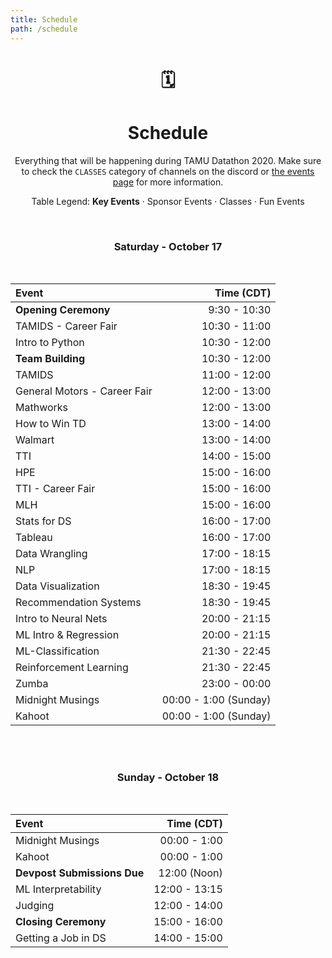 ```yaml
---
title: Schedule
path: /schedule
---
```

<center>

# 🗓
# Schedule
Everything that will be happening during TAMU Datathon 2020. Make sure to check the `CLASSES` category of channels on the discord or [the events page](/events) for more information.

Table Legend:
**Key Events**  ·  <sponsor>Sponsor Events</sponsor>  ·  <course>Classes</course>  ·  <other>Fun Events</other>

<br>

### Saturday - October 17

</br>
<!-- | Sponsor Meetup                   | 20:30 - 9:00   | -->
<!-- | Mentor Meetup                    | 11:00 - 11:30 | -->
<!-- | Teacher Meetup                   | 12:15 - 12:45 | -->

| Event                            | Time (CDT)    |
|:-------------------------------- |--------------:|
| **Opening Ceremony**             | 9:30 - 10:30  |
| <sponsor>TAMIDS - Career Fair    | 10:30 - 11:00 |
| <course>Intro to Python          | 10:30 - 12:00 |
| **Team Building**                | 10:30 - 12:00 |
| <course>TAMIDS                   | 11:00 - 12:00 |
| <sponsor>General Motors - Career Fair| 12:00 - 13:00  |
| <sponsor>Mathworks               | 12:00 - 13:00  |
| <course>How to Win TD            | 13:00 - 14:00   |
| <sponsor>Walmart                 | 13:00 - 14:00   |
| <sponsor>TTI                     | 14:00 - 15:00   |
| <sponsor>HPE                     | 15:00 - 16:00   |
| <sponsor>TTI - Career Fair       | 15:00 - 16:00   |
| <sponsor>MLH                     | 15:00 - 16:00   |
| <course>Stats for DS             | 16:00 - 17:00   |
| <sponsor>Tableau                 | 16:00 - 17:00   |
| <course>Data Wrangling           | 17:00 - 18:15   |
| <course>NLP                      | 17:00 - 18:15   |
| <course>Data Visualization       | 18:30 - 19:45   |
| <course>Recommendation Systems   | 18:30 - 19:45   |
| <course>Intro to Neural Nets     | 20:00 - 21:15   |
| <course>ML Intro & Regression    | 20:00 - 21:15   |
| <course>ML-Classification        | 21:30 - 22:45   |
| <course>Reinforcement Learning   | 21:30 - 22:45   |
| <other>Zumba                     | 23:00 - 00:00   |
| <other>Midnight Musings          | 00:00 - 1:00 (Sunday)  |
| <other>Kahoot                    | 00:00 - 1:00 (Sunday)  |

<br><br>
### Sunday - October 18

</br>

<!-- | Judging Meetup           | 11:30 - 12:00 | -->

| Event                       | Time (CDT)    |
|:-------------------------   |--------------:|
| <other>Midnight Musings     | 00:00 - 1:00  |
| <other>Kahoot               | 00:00 - 1:00  |
| **Devpost Submissions Due** | 12:00 (Noon)  |
| <course>ML Interpretability | 12:00 - 13:15 |
| Judging                     | 12:00 - 14:00 |
| **Closing Ceremony**        | 15:00 - 16:00 |
| <course>Getting a Job in DS | 14:00 - 15:00 |

<br>

</center>
